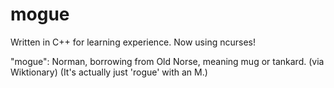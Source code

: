 # mogue
Written in C++ for learning experience.
Now using ncurses!

"mogue": Norman, borrowing from Old Norse, meaning mug or tankard. (via Wiktionary)
(It's actually just 'rogue' with an M.)
